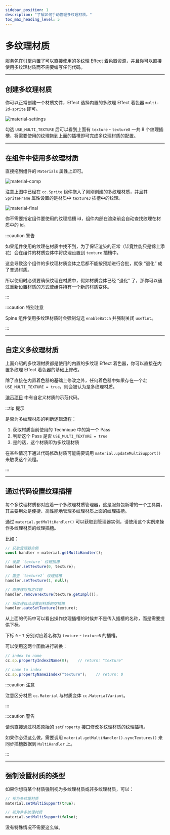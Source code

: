 ```yaml
---
sidebar_position: 1
description: "了解如何手动管理多纹理材质。"
toc_max_heading_level: 5
---
```


# 多纹理材质

服务包在引擎内置了可以直接使用的多纹理 Effect 着色器资源，并且你可以直接使用多纹理材质而不需要编写任何代码。

---
## 创建多纹理材质

你可以正常创建一个材质文件，Effect 选择内置的多纹理 Effect 着色器 `multi-2d-sprite` 即可。

![material-settings](./assets/material-settings.png)

勾选 `USE_MULTI_TEXTURE` 后可以看到上面有 `texture` - `texture8` 一共 8 个纹理插槽，将需要使用的纹理拖到上面的插槽即可完成多纹理材质的配置。

---
## 在组件中使用多纹理材质

直接拖到组件的 `Materials` 属性上即可。

![material-comp](./assets/material-comp.png)

注意上图中已经在 `cc.Sprite` 组件拖入了刚刚创建的多纹理材质，并且其 `SpriteFrame` 属性设置的是材质中 `texture3` 插槽中的纹理。

![material-final](./assets/material-final.png)

你不需要指定组件要使用的纹理插槽 id，组件内部在渲染前会自动查找纹理在材质中的 id。

:::caution 警告

如果组件使用的纹理在材质中找不到，为了保证渲染的正常（毕竟性能只是锦上添花）会在组件的材质变体中将纹理设置到 `texture` 插槽中。

这会导致这个组件的多纹理材质变体之后都不能按预期进行合批，就像 “退化” 成了普通材质。

所以使用时必须要确保纹理在材质中，假如材质变体已经 “退化” 了，那你可以通过重新设置材质的方式使组件持有一个新的材质变体。

:::

:::caution 特别注意

Spine 组件使用多纹理材质时会强制勾选 `enableBatch` 并强制关闭 `useTint`。

:::

---
## 自定义多纹理材质

上面介绍的多纹理材质都是使用的内置的多纹理 Effect 着色器，你可以直接在内置多纹理 Effect 着色器的基础上修改。

除了直接在内置着色器的基础上修改之外，任何着色器中如果存在一个宏 `USE_MULTI_TEXTURE = true`，则会被认为是多纹理材质。

[演示项目](https://smallmain.github.io/cocos-service-pack/demo/web-desktop/index.html) 中有自定义材质的示范代码。

:::tip 提示

是否为多纹理材质的判断逻辑流程：

1. 获取材质当前使用的 Technique 中的第一个 Pass
2. 判断这个 Pass 是否 `USE_MULTI_TEXTURE = true`
3. 是的话，这个材质即为多纹理材质

在某些情况下通过代码修改材质可能需要调用 `material.updateMultiSupport()` 来触发这个流程。

:::

---
## 通过代码设置纹理插槽

每个多纹理材质都对应着一个多纹理材质管理器，这是服务包新增的一个工具类，其主要用处是便捷、高性能地管理多纹理材质上面的纹理插槽。

通过 `material.getMultiHandler()` 可以获取到管理器实例，请使用这个实例来操作多纹理材质的纹理插槽。

比如：

```js
// 获取管理器实例
const handler = material.getMultiHandler();

// 设置 `texture` 纹理插槽
handler.setTexture(0, texture);

// 置空 `texture2` 纹理插槽
handler.setTexture(1, null);

// 直接移除指定纹理
handler.removeTexture(texture.getImpl());

// 将纹理自动设置到材质的空插槽
handler.autoSetTexture(texture);
```

从上面的代码中可以看出操作纹理插槽的时候并不是传入插槽的名称，而是需要提供下标。

下标 `0` - `7` 分别对应着名称为 `texture` - `texture8` 的插槽。

可以使用这两个函数进行转换：

```js
// index to name
cc.sp.propertyIndex2Name(0);    // return: "texture"

// name to index
cc.sp.propertyName2Index("texture");    // return: 0
```

:::caution 注意

注意区分材质 `cc.Material` 与材质变体 `cc.MaterialVariant`。

:::

:::caution 警告

请勿直接通过材质原始的 `setProperty` 接口修改多纹理材质的纹理插槽。

如果你必须这么做，需要调用 `material.getMultiHandler().syncTextures()` 来同步插槽数据到 `MultiHandler` 上。

:::

---
## 强制设置材质的类型

如果你想将某个材质强制视为多纹理材质或非多纹理材质，可以：

```js
// 视为多纹理材质
material.setMultiSupport(true);

// 视为非多纹理材质
material.setMultiSupport(false);
```

没有特殊情况不需要这么做。
